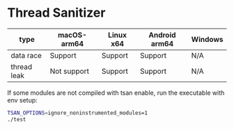 # Thread Sanitizer

| type        | macOS-arm64    | Linux x64 | Android arm64 | Windows |
| ----------- | -------------- | --------- | ------------- | ------- |
| data race   | Support        | Support   | Support       | N/A     |
| thread leak | Not support    | Support   | Support       | N/A     |

If some modules are not compiled with tsan enable, run the executable with env setup:
```bash
TSAN_OPTIONS=ignore_noninstrumented_modules=1
./test
```
